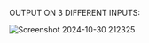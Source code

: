 OUTPUT ON 3 DIFFERENT INPUTS:

![Screenshot 2024-10-30 212325](https://github.com/user-attachments/assets/46dd0b88-7f11-4f0f-ab8f-b73dbcd14067)

